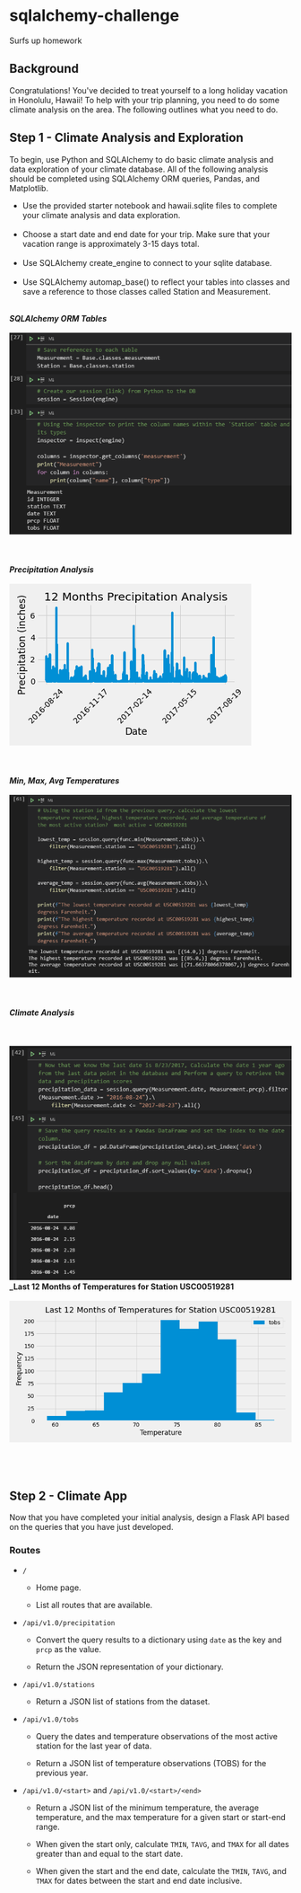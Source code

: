 # sqlalchemy-challenge
Surfs up homework


## Background

Congratulations! You've decided to treat yourself to a long holiday vacation in Honolulu, Hawaii! To help with your trip planning, you need to do some climate analysis on the area. The following outlines what you need to do.

## Step 1 - Climate Analysis and Exploration
To begin, use Python and SQLAlchemy to do basic climate analysis and data exploration of your climate database. All of the following analysis should be completed using SQLAlchemy ORM queries, Pandas, and Matplotlib.

* Use the provided starter notebook and hawaii.sqlite files to complete your climate analysis and data exploration.
<br><br>
* Choose a start date and end date for your trip. Make sure that your vacation range is approximately 3-15 days total.
<br><br>
* Use SQLAlchemy create_engine to connect to your sqlite database.
<br><br>
* Use SQLAlchemy automap_base() to reflect your tables into classes and save a reference to those classes called Station and Measurement.
<br><br>

**_SQLAlchemy ORM Tables_**
<br><br>
![Summary](https://github.com/KGore12/sqlalchemy-challenge/blob/main/images/SQLAlchemy_ORM_tables.png)
<br><br>
<br><br>
**_Precipitation Analysis_**
<br><br>
![Summary](https://github.com/KGore12/sqlalchemy-challenge/blob/main/images/precipitation_analysis.png)
<br><br>
<br><br>
**_Min, Max, Avg Temperatures_**
<br><br>
![Summary](https://github.com/KGore12/sqlalchemy-challenge/blob/main/images/min_max_avg_temp.png)
<br><br>
<br><br>
**_Climate Analysis_**
<br><br>
<br><br>
![Summary](https://github.com/KGore12/sqlalchemy-challenge/blob/main/images/climate_analysis.png)
**_Last 12 Months of Temperatures for Station USC00519281**
<br><br>
![Summary](https://github.com/KGore12/sqlalchemy-challenge/blob/main/images/temp_station_USC00519281.png)
<br><br>
<br><br>

## Step 2 - Climate App
Now that you have completed your initial analysis, design a Flask API based on the queries that you have just developed.
### Routes
* `/`

  * Home page.

  * List all routes that are available.

* `/api/v1.0/precipitation`

  * Convert the query results to a dictionary using `date` as the key and `prcp` as the value.

  * Return the JSON representation of your dictionary.

* `/api/v1.0/stations`

  * Return a JSON list of stations from the dataset.

* `/api/v1.0/tobs`
  * Query the dates and temperature observations of the most active station for the last year of data.
  
  * Return a JSON list of temperature observations (TOBS) for the previous year.

* `/api/v1.0/<start>` and `/api/v1.0/<start>/<end>`

  * Return a JSON list of the minimum temperature, the average temperature, and the max temperature for a given start or start-end range.

  * When given the start only, calculate `TMIN`, `TAVG`, and `TMAX` for all dates greater than and equal to the start date.

  * When given the start and the end date, calculate the `TMIN`, `TAVG`, and `TMAX` for dates between the start and end date inclusive.
